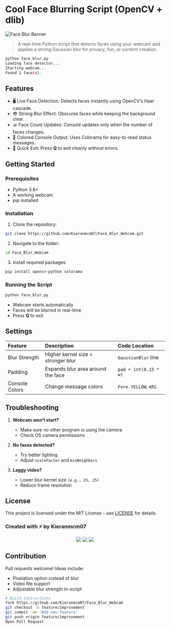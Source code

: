 
# Cool Face Blurring Script (OpenCV + dlib)

![Face Blur Banner](https://images.unsplash.com/photo-1581090700227-4c4f50c2cda5?ixlib=rb-4.0.3&auto=format&fit=crop&w=1200&q=80
)

> A real-time Python script that detects faces using your webcam and applies a strong Gaussian blur for privacy, fun, or content creation.

```bash
python face_blur.py
Loading face detector...
Starting webcam...
Found 1 face(s).
```

## Features

* 🖥 Live Face Detection: Detects faces instantly using OpenCV’s Haar cascade.
* 😎 Strong Blur Effect: Obscures faces while keeping the background clear.
* 📊 Face Count Updates: Console updates only when the number of faces changes.
* 🎨 Colored Console Output: Uses Colorama for easy-to-read status messages.
* 🛑 Quick Exit: Press **Q** to exit cleanly without errors.

## Getting Started

### Prerequisites

* Python 3.8+
* A working webcam
* pip installed

### Installation

1. Clone the repository:

```bash
git clone https://github.com/Kieranmcm07/Face_Blur_Webcam.git
```

2. Navigate to the folder:

```bash
cd Face_Blur_Webcam
```

3. Install required packages:

```bash
pip install opencv-python colorama
```

### Running the Script

```bash
python face_blur.py
```

* Webcam starts automatically
* Faces will be blurred in real-time
* Press **Q** to exit

## Settings

| Feature        | Description                        | Code Location         |
| :------------- | :--------------------------------- | :-------------------- |
| Blur Strength  | Higher kernel size = stronger blur | `GaussianBlur` line   |
| Padding        | Expands blur area around the face  | `pad = int(0.15 * w)` |
| Console Colors | Change message colors              | `Fore.YELLOW`, etc.   |

## Troubleshooting

1. **Webcam won’t start?**

   * Make sure no other program is using the camera
   * Check OS camera permissions

2. **No faces detected?**

   * Try better lighting
   * Adjust `scaleFactor` and `minNeighbors`

3. **Laggy video?**

   * Lower blur kernel size `(e.g., 25, 25)`
   * Reduce frame resolution

## License

This project is licensed under the MIT License – see [LICENSE](LICENSE) for details.

### Created with ⚡ by Kieranmcm07

<p align="center">
  <img src="https://img.shields.io/github/stars/Kieranmcm07/Face_Blur_Webcam?style=social" />
  <img src="https://img.shields.io/github/issues/Kieranmcm07/Face_Blur_Webcam?color=purple" />
  <img src="https://img.shields.io/github/license/Kieranmcm07/Face_Blur_Webcam" />
</p>

## Contribution

Pull requests welcome! Ideas include:

* Pixelation option instead of blur
* Video file support
* Adjustable blur strength in-script

```bash
# Build instructions
fork https://github.com/Kieranmcm07/Face_Blur_Webcam
git checkout -b feature/improvement
git commit -am 'Add new feature'
git push origin feature/improvement
Open Pull Request
```